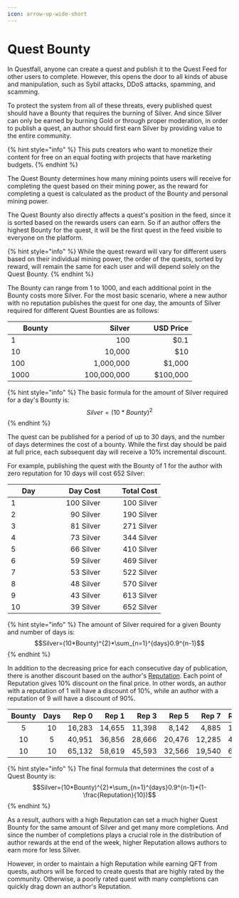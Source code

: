 ```yaml
---
icon: arrow-up-wide-short
---
```


# Quest Bounty

In Questfall, anyone can create a quest and publish it to the Quest Feed for other users to complete. However, this opens the door to all kinds of abuse and manipulation, such as Sybil attacks, DDoS attacks, spamming, and scamming.

To protect the system from all of these threats, every published quest should have a Bounty that requires the burning of Silver. And since Silver can only be earned by burning Gold or through proper moderation, in order to publish a quest, an author should first earn Silver by providing value to the entire community.

{% hint style="info" %}
This puts creators who want to monetize their content for free on an equal footing with projects that have marketing budgets.
{% endhint %}

The Quest Bounty determines how many mining points users will receive for completing the quest based on their mining power, as the reward for completing a quest is calculated as the product of the Bounty and personal mining power.

The Quest Bounty also directly affects a quest's position in the feed, since it is sorted based on the rewards users can earn. So if an author offers the highest Bounty for the quest, it will be the first quest in the feed visible to everyone on the platform.

{% hint style="info" %}
While the quest reward will vary for different users based on their individual mining power, the order of the quests, sorted by reward, will remain the same for each user and will depend solely on the Quest Bounty.
{% endhint %}

The Bounty can range from 1 to 1000, and each additional point in the Bounty costs more Silver. For the most basic scenario, where a new author with no reputation publishes the quest for one day, the amounts of Silver required for different Quest Bounties are as follows:

<table><thead><tr><th width="110">Bounty</th><th width="141" align="right">Silver</th><th width="116" align="right">USD Price</th></tr></thead><tbody><tr><td>1</td><td align="right">100</td><td align="right">$0.1</td></tr><tr><td>10</td><td align="right">10,000</td><td align="right">$10</td></tr><tr><td>100</td><td align="right">1,000,000</td><td align="right">$1,000</td></tr><tr><td>1000</td><td align="right">100,000,000</td><td align="right">$100,000</td></tr></tbody></table>

{% hint style="info" %}
The basic formula for the amount of Silver required for a day's Bounty is:\
$$Silver=(10*Bounty)^{2}$$
{% endhint %}

The quest can be published for a period of up to 30 days, and the number of days determines the cost of a bounty. While the first day should be paid at full price, each subsequent day will receive a 10% incremental discount.

For example, publishing the quest with the Bounty of 1 for the author with zero reputation for 10 days will cost 652 Silver:

<table><thead><tr><th width="79">Day</th><th width="106" align="right">Day Cost</th><th width="112" align="right">Total Cost</th></tr></thead><tbody><tr><td>1</td><td align="right">100 Silver</td><td align="right">100 Silver</td></tr><tr><td>2</td><td align="right">90 Silver</td><td align="right">190 Silver</td></tr><tr><td>3</td><td align="right">81 Silver</td><td align="right">271 Silver</td></tr><tr><td>4</td><td align="right">73 Silver</td><td align="right">344 Silver</td></tr><tr><td>5</td><td align="right">66 Silver</td><td align="right">410 Silver</td></tr><tr><td>6</td><td align="right">59 Silver</td><td align="right">469 Silver</td></tr><tr><td>7</td><td align="right">53 Silver</td><td align="right">522 Silver</td></tr><tr><td>8</td><td align="right">48 Silver</td><td align="right">570 Silver</td></tr><tr><td>9</td><td align="right">43 Silver</td><td align="right">613 Silver</td></tr><tr><td>10</td><td align="right">39 Silver</td><td align="right">652 Silver</td></tr></tbody></table>

{% hint style="info" %}
The amount of Silver required for a given Bounty and number of days is:\
$$Silver=(10*Bounty)^{2}*\sum_{n=1}^{days}0.9^{n-1}$$
{% endhint %}

In addition to the decreasing price for each consecutive day of publication, there is another discount based on the author's [Reputation](reputation.md). Each point of Reputation gives 10% discount on the final price. In other words, an author with a reputation of 1 will have a discount of 10%, while an author with a reputation of 9 will have a discount of 90%.

<table><thead><tr><th width="102" align="center">Bounty</th><th width="75" align="center">Days</th><th width="83" align="right">Rep 0</th><th width="85" align="right">Rep 1</th><th width="86" align="right">Rep 3</th><th width="86" align="right">Rep 5</th><th width="83" align="right">Rep 7</th><th width="76">Rep 9</th></tr></thead><tbody><tr><td align="center">5</td><td align="center">10</td><td align="right">16,283</td><td align="right">14,655</td><td align="right">11,398</td><td align="right">8,142</td><td align="right">4,885</td><td>1,628</td></tr><tr><td align="center">10</td><td align="center">5</td><td align="right">40,951</td><td align="right">36,856</td><td align="right">28,666</td><td align="right">20,476</td><td align="right">12,285</td><td>4,095</td></tr><tr><td align="center">10</td><td align="center">10</td><td align="right">65,132</td><td align="right">58,619</td><td align="right">45,593</td><td align="right">32,566</td><td align="right">19,540</td><td>6,513</td></tr></tbody></table>

{% hint style="info" %}
The final formula that determines the cost of a Quest Bounty is:\
$$Silver=(10*Bounty)^{2}*\sum_{n=1}^{days}0.9^{n-1}*(1-\frac{Reputation}{10})$$
{% endhint %}

As a result, authors with a high Reputation can set a much higher Quest Bounty for the same amount of Silver and get many more completions. And since the number of completions plays a crucial role in the distribution of author rewards at the end of the week, higher Reputation allows authors to earn more for less Silver.

However, in order to maintain a high Reputation while earning QFT from quests, authors will be forced to create quests that are highly rated by the community. Otherwise, a poorly rated quest with many completions can quickly drag down an author's Reputation.
